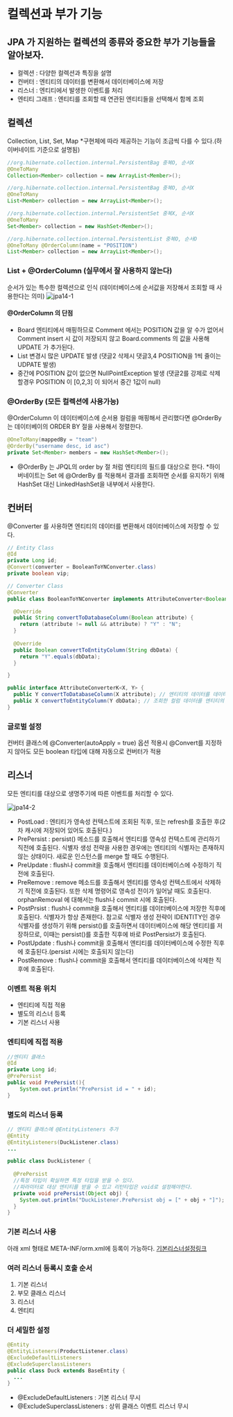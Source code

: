# 컬렉션과 부가 기능

## JPA 가 지원하는 컬렉션의 종류와 중요한 부가 기능들을 알아보자.

- 컬렉션 : 다양한 컬렉션과 특징을 설명
- 컨버터 : 엔티티의 데이터를 변환해서 데이터베이스에 저장
- 리스너 : 엔티티에서 발생한 이벤트를 처리
- 엔티티 그래프 : 엔티티를 조회할 때 연관된 엔티티들을 선택해서 함께 조회

## 컬렉션
Collection, List, Set, Map
*구현체에 따라 제공하는 기능이 조금씩 다를 수 있다.(하이버네이트 기준으로 설명됨)

```Java
//org.hibernate.collection.internal.PersistentBag 중복O, 순서X
@OneToMany
Collection<Member> collection = new ArrayList<Member>();

//org.hibernate.collection.internal.PersistentBag 중복O, 순서X
@OneToMany
List<Member> collection = new ArrayList<Member>();

//org.hibernate.collection.internal.PersistentSet 중복X, 순서X
@OneToMany
Set<Member> collection = new HashSet<Member>();

//org.hibernate.collection.internal.PersistentList 중복O, 순서O
@OneToMany @OrderColumn(name = "POSITION")
List<Member> collection = new ArrayList<Member>();
```

### List + @OrderColumn (실무에서 잘 사용하지 않는다)
순서가 있는 특수한 컬렉션으로 인식 (데이터베이스에 순서값을 저장해서 조회할 때 사용한다는 의미)
![jpa14-1](https://user-images.githubusercontent.com/68458092/210575594-c67c3455-3da4-47be-b44c-abc7871f9eda.png)

#### @OrderColumn 의 단점
- Board 엔티티에서 매핑하므로 Comment 에서는 POSITION 값을 알 수가 없어서 Comment insert 시 값이 저장되지 않고 Board.comments 의 값을 사용해 UPDATE 가 추가된다.
- List 변경시 많은 UPDATE 발생 (댓글2 삭제시 댓글3,4 POSITION을 1씩 줄이는 UDPATE 발생)
- 중간에 POSITION 값이 없으면 NullPointException 발생 (댓글2를 강제로 삭제할경우 POSITION 이 [0,2,3] 이 되어서 중간 1값이 null)

### @OrderBy (모든 컬렉션에 사용가능)
@OrderColumn 이 데이터베이스에 순서용 컬럼을 매핑해서 관리했다면 @OrderBy는 데이터베이의 ORDER BY 절을 사용해서 정렬한다.

```Java
@OneToMany(mappedBy = "team")
@OrderBy("username desc, id asc")
private Set<Member> members = new HashSet<Member>();
```
- @OrderBy 는 JPQL의 order by 절 처럼 엔티티의 필드를 대상으로 한다.
*하이버네이트는 Set 에 @OrderBy 를 적용해서 결과를 조회하면 순서를 유지하기 위해 HashSet 대신 LinkedHashSet을 내부에서 사용한다.

## 컨버터
@Converter 를 사용하면 엔티티의 데이터를 변환해서 데이터베이스에 저장할 수 있다.

```Java
// Entity Class
@Id
private Long id;
@Convert(converter = BooleanToYNConverter.class)
private boolean vip;

// Converter Class
@Converter
public class BooleanToYNConverter implements AttributeConverter<Boolean, String> {

  @Override
  public String convertToDatabaseColumn(Boolean attribute) {
    return (attribute != null && attribute) ? "Y" : "N";
  }
  
  @Override
  public Boolean convertToEntityColumn(String dbData) {
    return "Y".equals(dbData);
  }

}

public interface AttributeConverterK<X, Y> {
  public Y convertToDatabaseColumn(X attribute); // 엔티티의 데이터를 데이터베이스 컬럼에 저장할 데이터로 변환
  public X convertToEntityColumn(Y dbData); // 조회한 컬럼 데이터를 엔티티의 데이터로 변환
}
```

### 글로벌 설정
컨버터 클래스에 @Converter(autoApply = true) 옵션 적용시 @Convert를 지정하지 않아도 모든 boolean 타입에 대해 자동으로 컨버터가 적용

## 리스너
모든 엔티티를 대상으로 생명주기에 따른 이벤트를 처리할 수 있다.

![jpa14-2](https://user-images.githubusercontent.com/68458092/210575908-6fc49591-718f-44e3-a78e-7321e6e1a7da.png)
- PostLoad : 엔티티가 영속성 컨텍스트에 조회된 직후, 또는 refresh를 호출한 후(2차 캐시에 저장되어 있어도 호출된다.)
- PrePersist : persist() 메소드를 호출해서 엔티티를 영속성 컨텍스트에 관리하기 직전에 호출된다. 식별자 생성 전략을 사용한 경우에는 엔티티의 식별자는 존재하지 않는 상태이다. 새로운 인스턴스를 merge 할 때도 수행된다.
- PreUpdate : flush나 commit을 호출해서 엔티티를 데이터베이스에 수정하기 직전에 호출된다.
- PreRemove : remove 메소드를 호출해서 엔티티를 영속성 컨텍스트에서 삭제하기 직전에 호출된다. 또한 삭제 명령어로 영속성 전이가 일어날 때도 호출된다. orphanRemoval 에 대해서는 flush나 commit 시에 호출된다.
- PostPrsist : flush나 commit을 호출해서 엔티티를 데이터베이스에 저장한 직후에 호출된다. 식별자가 항상 존재한다. 참고로 식별자 생성 전략이 IDENTITY인 경우 식별자를 생성하기 위해 persist()를 호출하면서 데이터베이스에 해당 엔티티를 저장하므로, 이때는 persist()를 호출한 직후에 바로 PostPersist가 호출된다.
- PostUpdate : flush나 commit을 호출해서 엔티티를 데이터베이스에 수정한 직후에 호출된다.(persist 시에는 호출되지 않는다)
- PostRemove : flush나 commit을 호출해서 엔티티를 데이터베이스에 삭제한 직후에 호출된다.

### 이벤트 적용 위치
- 엔티티에 직접 적용
- 별도의 리스너 등록
- 기본 리스너 사용

### 엔티티에 직접 적용
```Java
//엔티티 클래스
@Id
private Long id;
@PrePersist
public void PrePersist(){
    System.out.println("PrePersist id = " + id);
}
```

### 별도의 리스너 등록
```Java
// 엔티티 클래스에 @EntityListeners 추가
@Entity
@EntityListeners(DuckListener.class)
...

public class DuckListener {
  
  @PrePersist
  //특정 타입이 확실하면 특정 타입을 받을 수 있다.
  //파라미터로 대상 엔티티를 받을 수 있고 리턴타입은 void로 설정해야한다.
  private void prePersist(Object obj) {
    System.out.println("DuckListener.PrePersist obj = [" + obj + "]");
  }
}
```

### 기본 리스너 사용
아래 xml 형태로 META-INF/orm.xml에 등록이 가능하다. [기본리스너설정링크](https://sterl.org/2017/08/jpa-default-entity-listener)

### 여러 리스너 등록시 호출 순서
1. 기본 리스너
2. 부모 클래스 리스너
3. 리스너
4. 엔티티

### 더 세밀한 설정
```Java
@Entity
@EntityListeners(ProductListener.class)
@ExcludeDefaultListeners
@ExcludeSuperclassListeners
public class Duck extends BaseEntity {
  ...
}
```
- @ExcludeDefaultListeners : 기본 리스너 무시
- @ExcludeSuperclassListeners : 상위 클래스 이벤트 리스너 무시

